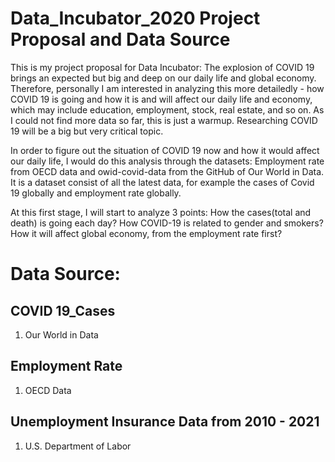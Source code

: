 # Data_Incubator_2020 Project Proposal and Data Source
This is my project proposal for Data Incubator:
The explosion of COVID 19 brings an expected but big and deep on our daily life and global economy. Therefore, personally I am interested in analyzing this more detailedly - how COVID 19 is going and how it is and will affect our daily life and economy, which may include education, employment, stock, real estate, and so on. As I could not find more data so far, this is just a warmup. Researching COVID 19 will be a big but very critical topic.

In order to figure out the situation of COVID 19 now and how it would affect our daily life, I would do this analysis through the datasets: Employment rate from OECD data and owid-covid-data from the GitHub of Our World in Data. It is a dataset consist of all the latest data, for example the cases of Covid 19 globally and employment rate globally.

At this first stage, I will start to analyze 3 points: How the cases(total and death) is going each day? How COVID-19 is related to gender and smokers? How it will affect global economy, from the employment rate first?

# Data Source:
## COVID 19_Cases
1. Our World in Data

## Employment Rate
1. OECD Data

## Unemployment Insurance Data from 2010 - 2021
1. U.S. Department of Labor
